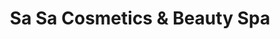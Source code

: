 ---
title: "Sa Sa Cosmetics & Beauty Spa"
url: /philadelphia/sa-sa-cosmetics-and-beauty-spa/
shop: beauty
---